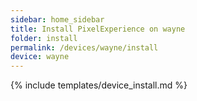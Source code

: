 ```yaml
---
sidebar: home_sidebar
title: Install PixelExperience on wayne
folder: install
permalink: /devices/wayne/install
device: wayne
---
```

{% include templates/device_install.md %}
